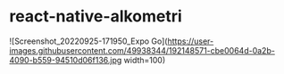 # react-native-alkometri

![Screenshot_20220925-171950_Expo Go](https://user-images.githubusercontent.com/49938344/192148571-cbe0064d-0a2b-4090-b559-94510d06f136.jpg width=100)
